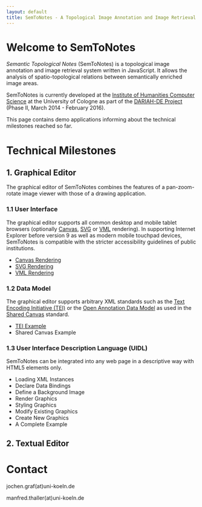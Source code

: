 ```yaml
---
layout: default
title: SemToNotes - A Topological Image Annotation and Image Retrieval System
---
```


# Welcome to SemToNotes
_Semantic Topological Notes_ (SemToNotes) is a topological image annotation and image retrieval system written in JavaScript. It allows the analysis of spatio-topological relations between semantically enriched image areas.

SemToNotes is currently developed at the [Institute of Humanities Computer Science](http://hki.uni-koeln.de) at the University of Cologne as part of the [DARIAH-DE Project](https://de.dariah.eu/) (Phase II, March 2014 - February 2016).

This page contains demo applications informing about the technical milestones reached so far.

# Technical Milestones

## 1. Graphical Editor
The graphical editor of SemToNotes combines the features of a pan-zoom-rotate image viewer with those of a drawing application.

### 1.1 User Interface
The graphical editor supports all common desktop and mobile tablet browsers (optionally [Canvas](http://www.w3.org/TR/2014/CR-2dcontext-20140821/), [SVG](http://www.w3.org/TR/SVG/) or [VML](http://www.w3.org/TR/NOTE-VML) rendering). In supporting Internet Explorer before version 9 as well as modern mobile touchpad devices, SemToNotes is compatible with the stricter accessibility guidelines of public institutions.

* [Canvas Rendering](./milestone/rendering-canvas)
* [SVG Rendering](./milestone/rendering-svg)
* [VML Rendering](./milestone/rendering-vml)

### 1.2 Data Model
The graphical editor supports arbitrary XML standards such as the [Text Encoding Initiative (TEI)](http://www.tei-c.org/index.xml) or the [Open Annotation Data Model](http://www.w3.org/ns/oa) as used in the [Shared Canvas](http://iiif.io/model/shared-canvas/1.0/index.html) standard.

* [TEI Example](./milestone/example-tei)
* Shared Canvas Example

### 1.3 User Interface Description Language (UIDL)
SemToNotes can be integrated into any web page in a descriptive way with HTML5 elements only.

* Loading XML Instances
* Declare Data Bindings
* Define a Background Image
* Render Graphics
* Styling Graphics
* Modify Existing Graphics
* Create New Graphics
* A Complete Example

## 2. Textual Editor

# Contact
jochen.graf(at)uni-koeln.de

manfred.thaller(at)uni-koeln.de
